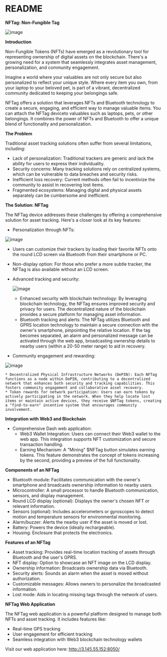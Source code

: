 # README #

**NFTag: Non-Fungible Tag**

![image](https://github.com/user-attachments/assets/6a246cd1-ef94-4033-bff2-14b4aa229712)



**Introduction**

Non-Fungible Tokens (NFTs) have emerged as a revolutionary tool for representing ownership of digital assets on the blockchain. There's a growing need for a system that seamlessly integrates asset management, personalization, and community engagement.

Imagine a world where your valuables are not only secure but also personalized to reflect your unique style. Where every item you own, from your laptop to your beloved pet, is part of a vibrant, decentralized community dedicated to keeping your belongings safe.

NFTag offers a solution that leverages NFTs and Bluetooth technology to create a secure, engaging, and efficient way to manage valuable items. You can attach the NFTag deviceto valuables such as laptops, pets, or other belongings. It combines the power of NFTs and Bluetooth to offer a unique blend of functionality and personalization.

**The Problem**

Traditional asset tracking solutions often suffer from several limitations, including:

* Lack of personalization: Traditional trackers are generic and lack the ability for users to express their individuality.
* Security concerns: Many tracking solutions rely on centralized systems, which can be vulnerable to data breaches and security risks.
* Inefficient loss recovery: Current methods often fail to incentivize the community to assist in recovering lost items.
* Fragmented ecosystems: Managing digital and physical assets separately can be cumbersome and inefficient.

**The Solution: NFTag**

The NFTag device addresses these challenges by offering a comprehensive solution for asset tracking. Here's a closer look at its key features:

* Personalization through NFTs:

![image](https://github.com/user-attachments/assets/15a822b1-5425-499e-8f5f-737bd42bfc9a)

   * Users can customize their trackers by loading their favorite NFTs onto the round LCD screen via Bluetooth from their smartphone or PC.
   * Non-display option: For those who prefer a more subtle tracker, the NFTag is also available without an LCD screen.
     
* Advanced tracking and security:

  ![image](https://github.com/user-attachments/assets/5192f385-8431-4aed-a5e0-e768bcb13ef7)

    * Enhanced security with blockchain technology: By leveraging blockchain technology, the NFTag ensures improved security and privacy for users. The decentralized nature of the blockchain provides a secure platform for managing asset information.
    * Bluetooth tracking and alerts: The NFTag utilizes Bluetooth and GPRS location technology to maintain a secure connection with the owner's smartphone, pinpointing the relative location. If the tag becomes separated, an alarm and personalized message can be activated through the web app, broadcasting ownership details to nearby users (within a 20-50 meter range) to aid in recovery.
      
* Community engagement and rewarding:

![image](https://github.com/user-attachments/assets/3448537b-6684-4981-a44f-420196549776)

    * Decentralized Physical Infrastructure Networks (DePIN): Each NFTag functions as a node within DePIN, contributing to a decentralized network that enhances both security and tracking capabilities. This fosters community engagement and collaborative asset recovery.
    * Token rewards for network participation: Users can earn tokens by actively participating in the network. When they help locate lost items or maintain active devices, they receive $NFTag tokens, creating a "find-to-earn" incentive system that encourages community involvement.

**Integration with Web3 and Blockchain**

* Comprehensive Dash web application:
   * Web3 Wallet Integration: Users can connect their Web3 wallet to the web app. This integration supports NFT customization and secure transaction handling.
   * Earning Mechanism: A "Mining" $NFTag button simulates earning tokens. This feature demonstrates the concept of tokens increasing by the second, providing a preview of the full functionality.

**Components of an NFTag**

* Bluetooth module: Facilitates communication with the owner's smartphone and broadcasts ownership information to nearby users.
* Microcontroller: A small processor to handle Bluetooth communication, sensors, and display management.
* Round LCD display (optional): Displays the owner's chosen NFT or relevant information.
* Sensors (optional): Includes accelerometers or gyroscopes to detect motion and temperature sensors for environmental monitoring.
* Alarm/buzzer: Alerts the nearby user if the asset is moved or lost.
* Battery: Powers the device (ideally rechargeable).
* Housing: Enclosure that protects the electronics.

**Features of an NFTag**

* Asset tracking: Provides real-time location tracking of assets through Bluetooth and the user's GPRS.
* NFT display: Option to showcase an NFT image on the LCD display.
* Ownership information: Broadcasts ownership data via Bluetooth.
* Security alerts: Sounds an alarm when the asset is moved without authorization.
* Customizable messages: Allows owners to personalize the broadcasted information.
* Lost mode: Aids in locating missing tags through the network of users.

**NFTag Web Application**

The NFTag web application is a powerful platform designed to manage both NFTs and asset tracking. It includes features like:

   * Real-time GPS tracking
   * User engagement for efficient tracking
   *  Seamless integration with Web3 blockchain technology wallets

Visit our web application here: http://3.145.55.152:8050/


